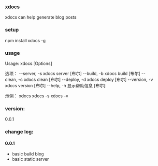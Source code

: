 ### xdocs
xdocs can help generate blog posts

### setup
npm install xdocs -g

### usage
Usage: xdocs [Options]

选项：
  --server, -s   xdocs server                                             [布尔]
  --build, -b    xdocs build                                              [布尔]
  --clean, -c    xdocs clean                                              [布尔]
  --deploy, -d   xdocs deploy                                             [布尔]
  --version, -v  xdocs version                                            [布尔]
  --help, -h     显示帮助信息                                             [布尔]

示例：
  xdocs
  xdocs -s
  xdocs -v

### version:
0.0.1

### change log:
#### 0.0.1
* basic build blog
* basic static server